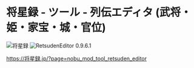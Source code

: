# 将星録 - ツール - 列伝エディタ (武将・姫・家宝・城・官位)

![将星録](https://img.shields.io/badge/将星録-with_PK-6479ff.svg)
![RetsudenEditor 0.9.6.1](https://img.shields.io/badge/RetsudenEditor-0.9.6.1-6479ff.svg)

https://将星録.jp/?page=nobu_mod_tool_retsuden_editor